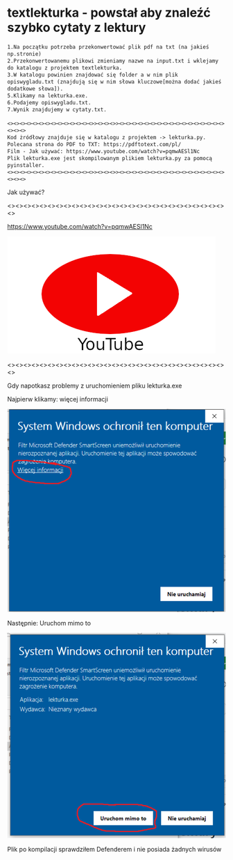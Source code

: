 # textlekturka - powstał aby znaleźć szybko cytaty z lektury 

```
1.Na początku potrzeba przekonwertować plik pdf na txt (na jakieś np.stronie)	
2.Przekonwertowanemu plikowi zmieniamy nazwe na input.txt i wklejamy do katalogu z projektem textlekturka.	
3.W katalogu powinien znajdować się folder a w nim plik opiswygladu.txt (znajdują się w nim słowa kluczowe[można dodać jakieś dodatkowe słowa]).	
5.Klikamy na lekturka.exe.	
6.Podajemy opiswygladu.txt.	
7.Wynik znajdujemy w cytaty.txt.	

<><><><><><><><><><><><><><>><><><>><><><><><><><><><><><><><><><><><><><><>
Kod żródłowy znajduje się w katalogu z projektem -> lekturka.py.	
Polecana strona do PDF to TXT: https://pdftotext.com/pl/	
Film - Jak używać: https://www.youtube.com/watch?v=pqmwAESl1Nc
Plik lekturka.exe jest skompilowanym plikiem lekturka.py za pomocą pyinstaller.
<><><><><><><><><><><><><><>><><><>><><><><><><><><><><><><><><><><><><><><>
```
Jak używać?

<><><><><><><><><><><><><><><><><><><><><><><><><><><><>
                                                       
https://www.youtube.com/watch?v=pqmwAESl1Nc

[![IMAGE ALT TEXT](https://raw.githubusercontent.com/wansigg/textlekturka/main/images/youtubepng.png)](https://www.youtube.com/watch?v=pqmwAESl1Nc "Video Title")
                                                       
<><><><><><><><><><><><><><><><><><><><><><><><><><><><>

Gdy napotkasz problemy z uruchomieniem pliku lekturka.exe

Najpierw klikamy: więcej informacji

![alt text](https://raw.githubusercontent.com/wansigg/textlekturka/main/images/1.png)

Następnie: Uruchom mimo to

![alt text](https://raw.githubusercontent.com/wansigg/textlekturka/main/images/2.png)

Plik po kompilacji sprawdziłem Defenderem i nie posiada żadnych wirusów
